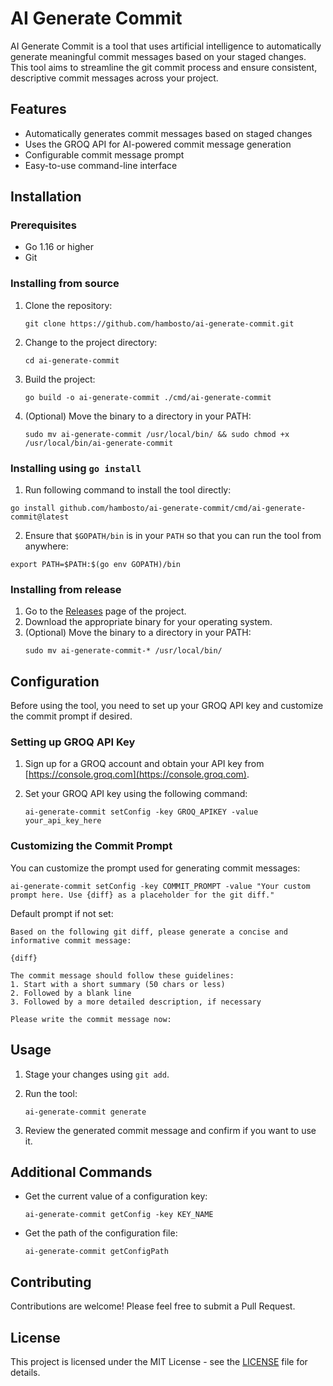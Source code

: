 # AI Generate Commit

AI Generate Commit is a tool that uses artificial intelligence to automatically generate meaningful commit messages based on your staged changes. This tool aims to streamline the git commit process and ensure consistent, descriptive commit messages across your project.

## Features

- Automatically generates commit messages based on staged changes
- Uses the GROQ API for AI-powered commit message generation
- Configurable commit message prompt
- Easy-to-use command-line interface

## Installation

### Prerequisites

- Go 1.16 or higher
- Git

### Installing from source

1. Clone the repository:

   ```
   git clone https://github.com/hambosto/ai-generate-commit.git
   ```

2. Change to the project directory:

   ```
   cd ai-generate-commit
   ```

3. Build the project:

   ```
   go build -o ai-generate-commit ./cmd/ai-generate-commit
   ```

4. (Optional) Move the binary to a directory in your PATH:
   ```
   sudo mv ai-generate-commit /usr/local/bin/ && sudo chmod +x /usr/local/bin/ai-generate-commit
   ```

### Installing using `go install`

1. Run following command to install the tool directly:

```
go install github.com/hambosto/ai-generate-commit/cmd/ai-generate-commit@latest
```

2. Ensure that `$GOPATH/bin` is in your `PATH` so that you can run the tool from anywhere:

```
export PATH=$PATH:$(go env GOPATH)/bin
```

### Installing from release

1. Go to the [Releases](https://github.com/hambosto/ai-generate-commit/releases) page of the project.
2. Download the appropriate binary for your operating system.
3. (Optional) Move the binary to a directory in your PATH:
   ```
   sudo mv ai-generate-commit-* /usr/local/bin/
   ```

## Configuration

Before using the tool, you need to set up your GROQ API key and customize the commit prompt if desired.

### Setting up GROQ API Key

1. Sign up for a GROQ account and obtain your API key from [https://console.groq.com](https://console.groq.com).

2. Set your GROQ API key using the following command:
   ```
   ai-generate-commit setConfig -key GROQ_APIKEY -value your_api_key_here
   ```

### Customizing the Commit Prompt

You can customize the prompt used for generating commit messages:

```
ai-generate-commit setConfig -key COMMIT_PROMPT -value "Your custom prompt here. Use {diff} as a placeholder for the git diff."
```

Default prompt if not set:

```
Based on the following git diff, please generate a concise and informative commit message:

{diff}

The commit message should follow these guidelines:
1. Start with a short summary (50 chars or less)
2. Followed by a blank line
3. Followed by a more detailed description, if necessary

Please write the commit message now:
```

## Usage

1. Stage your changes using `git add`.

2. Run the tool:

   ```
   ai-generate-commit generate
   ```

3. Review the generated commit message and confirm if you want to use it.

## Additional Commands

- Get the current value of a configuration key:

  ```
  ai-generate-commit getConfig -key KEY_NAME
  ```

- Get the path of the configuration file:
  ```
  ai-generate-commit getConfigPath
  ```

## Contributing

Contributions are welcome! Please feel free to submit a Pull Request.

## License

This project is licensed under the MIT License - see the [LICENSE](LICENSE) file for details.
